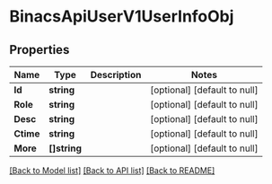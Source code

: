 # BinacsApiUserV1UserInfoObj

## Properties
Name | Type | Description | Notes
------------ | ------------- | ------------- | -------------
**Id** | **string** |  | [optional] [default to null]
**Role** | **string** |  | [optional] [default to null]
**Desc** | **string** |  | [optional] [default to null]
**Ctime** | **string** |  | [optional] [default to null]
**More** | **[]string** |  | [optional] [default to null]

[[Back to Model list]](../README.md#documentation-for-models) [[Back to API list]](../README.md#documentation-for-api-endpoints) [[Back to README]](../README.md)


